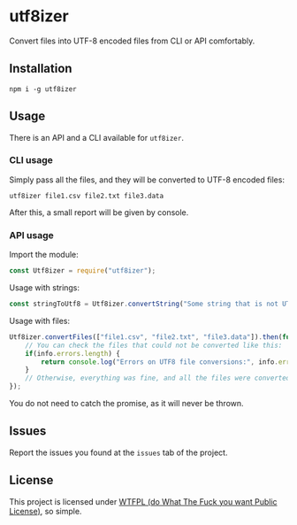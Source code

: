 # utf8izer

Convert files into UTF-8 encoded files from CLI or API comfortably.

## Installation

`npm i -g utf8izer`

## Usage

There is an API and a CLI available for `utf8izer`.

### CLI usage

Simply pass all the files, and they will be converted to UTF-8 encoded files:

`utf8izer file1.csv file2.txt file3.data`

After this, a small report will be given by console.

### API usage

Import the module:

```js
const Utf8izer = require("utf8izer");
```

Usage with strings:

```js
const stringToUtf8 = Utf8izer.convertString("Some string that is not UTF-8");
```

Usage with files:

```js
Utf8izer.convertFiles(["file1.csv", "file2.txt", "file3.data"]).then(function(info) {
    // You can check the files that could not be converted like this:
    if(info.errors.length) {
        return console.log("Errors on UTF8 file conversions:", info.errors);
    }
    // Otherwise, everything was fine, and all the files were converted.
});
```

You do not need to catch the promise, as it will never be thrown.

## Issues

Report the issues you found at the `issues` tab of the project.

## License

This project is licensed under [WTFPL (do What The Fuck you want Public License)](https://en.wikipedia.org/wiki/WTFPL), so simple.